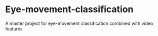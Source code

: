 # Eye-movement-classification
A master project for eye-movement classification combined with video features

